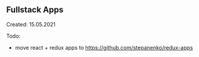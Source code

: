 
## Fullstack Apps

Created: 15.05.2021

Todo:
- move react + redux apps to https://github.com/stepanenko/redux-apps
